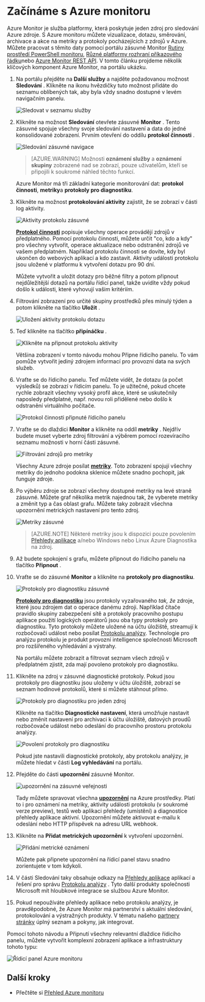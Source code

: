 <properties
    pageTitle="Začínáme s Azure Monitor | Microsoft Azure"
    description="Začínáte používat Azure Monitor můžete získat přehled o operaci prostředků a proveďte akce založen na data."
    authors="johnkemnetz"
    manager="rboucher"
    editor=""
    services="monitoring-and-diagnostics"
    documentationCenter="monitoring-and-diagnostics"/>

<tags
    ms.service="monitoring-and-diagnostics"
    ms.workload="na"
    ms.tgt_pltfrm="na"
    ms.devlang="na"
    ms.topic="article"
    ms.date="10/19/2016"
    ms.author="johnkem"/>

# <a name="get-started-with-azure-monitor"></a>Začínáme s Azure monitoru

Azure Monitor je služba platformy, která poskytuje jeden zdroj pro sledování Azure zdroje. S Azure monitoru můžete vizualizace, dotazu, směrování, archivace a akce na metriky a protokoly pocházejících z zdrojů v Azure. Můžete pracovat s těmito daty pomocí portálu zásuvné Monitor [Rutiny prostředí PowerShell monitoru](./insights-powershell-samples.md), [Různé platformy rozhraní příkazového řádku](insights-cli-samples.md)nebo [Azure Monitor REST API](https://msdn.microsoft.com/library/dn931943.aspx). V tomto článku projdeme několik klíčových komponent Azure Monitor, na portálu ukázku.

1. Na portálu přejděte na **Další služby** a najděte požadovanou možnost **Sledování** . Klikněte na ikonu hvězdičky tuto možnost přidáte do seznamu oblíbených tak, aby byla vždy snadno dostupné v levém navigačním panelu.

    ![Sledovat v seznamu služby](./media/monitoring-get-started/monitor-more-services.png)

2. Klikněte na možnost **Sledování** otevřete zásuvné **Monitor** . Tento zásuvné spojuje všechny svoje sledování nastavení a data do jedné konsolidované zobrazení. Prvním otevření do oddílu **protokol činnosti** .

    ![Sledování zásuvné navigace](./media/monitoring-get-started/monitor-blade-nav.png)

    > [AZURE.WARNING] Možnosti **oznámení služby** a **oznámení skupiny** zobrazené nad se zobrazí, pouze uživatelům, kteří se připojili k soukromé náhled těchto funkcí.

    Azure Monitor má tři základní kategorie monitorování dat: **protokol činnosti**, **metriky**a **protokoly pro diagnostiku**.

3. Klikněte na možnost **protokolování aktivity** zajistit, že se zobrazí v části log aktivity.

    ![Aktivity protokolu zásuvné](./media/monitoring-get-started/monitor-act-log-blade.png)

    [**Protokol činnosti**](./monitoring-overview-activity-logs.md) popisuje všechny operace provádějí zdrojů v předplatného. Pomocí protokolu činnosti, můžete určit "co, kdo a kdy" pro všechny vytvořit, operace aktualizace nebo odstranění zdrojů ve vašem předplatném. Například protokolu činnosti se dovíte, kdy byl ukončen do webových aplikací a kdo zastavit. Aktivity události protokolu jsou uložené v platformu k vytvoření dotazu pro 90 dní.
   
    Můžete vytvořit a uložit dotazy pro běžné filtry a potom připnout nejdůležitější dotazů na portálu řídicí panel, takže uvidíte vždy pokud došlo k události, které vyhovují vašim kritériím.

4. Filtrování zobrazení pro určité skupiny prostředků přes minulý týden a potom klikněte na tlačítko **Uložit** .

    ![Uložení aktivity protokolu dotazu](./media/monitoring-get-started/monitor-act-log-save.png)

5. Teď klikněte na tlačítko **připínáčku** .

    ![Klikněte na připnout protokolu aktivity](./media/monitoring-get-started/monitor-act-log-pin.png)

    Většina zobrazení v tomto návodu mohou Připne řídicího panelu. To vám pomůže vytvořit jediný zdrojem informací pro provozní data na svých služeb. 

6. Vraťte se do řídicího panelu. Teď můžete vidět, že dotazu (a počet výsledků) se zobrazí v řídicím panelu. To je užitečné, pokud chcete rychle zobrazit všechny vysoký profil akce, které se uskutečnily naposledy předplatné, např. novou roli přidělené nebo došlo k odstranění virtuálního počítače.

    ![Protokol činnosti připnuté řídicího panelu](./media/monitoring-get-started/monitor-act-log-db.png)

7. Vraťte se do dlaždici **Monitor** a klikněte na oddíl **metriky** . Nejdřív budete muset vyberte zdroj filtrování a výběrem pomocí rozevíracího seznamu možnosti v horní části zásuvné.

    ![Filtrování zdrojů pro metriky](./media/monitoring-get-started/monitor-met-filter.png)

    Všechny Azure zdroje posílat [**metriky**](./monitoring-overview-metrics.md). Toto zobrazení spojují všechny metriky do jednoho podokna sklenice můžete snadno pochopit, jak funguje zdroje.

8. Po výběru zdroje se zobrazí všechny dostupné metriky na levé straně zásuvné. Můžete graf několika metrik najednou tak, že vyberete metriky a změnit typ a čas oblast grafu. Můžete taky zobrazit všechna upozornění metrických nastavení pro tento zdroj.

    ![Metriky zásuvné](./media/monitoring-get-started/monitor-metric-blade.png)

    > [AZURE.NOTE] Některé metriky jsou k dispozici pouze povolením [Přehledy aplikace](../application-insights/app-insights-overview.md) a/nebo Windows nebo Linux Azure Diagnostika na zdroj.

9. Až budete spokojení s grafu, můžete připnout do řídicího panelu na tlačítko **Připnout** .

10. Vraťte se do zásuvné **Monitor** a klikněte na **protokoly pro diagnostiku**.

    ![Protokoly pro diagnostiku zásuvné](./media/monitoring-get-started/monitor-diaglogs-blade.png)

    [**Protokoly pro diagnostiku**](monitoring-overview-of-diagnostic-logs.md) jsou protokoly vyzařovaného *tak, že* zdroje, které jsou zdrojem dat o operace danému zdroji. Například čítače pravidlo skupiny zabezpečení sítě a protokoly pracovního postupu aplikace použití logických operátorů jsou oba typy protokoly pro diagnostiku. Tyto protokoly můžete uložené na účtu úložiště, streamují k rozbočovači událost nebo posílat [Protokolu analýzy](../log-analytics/log-analytics-overview.md). Technologie pro analýzu protokolu je produkt provozní intelligence společnosti Microsoft pro rozšířeného vyhledávání a výstrahy.
   
    Na portálu můžete zobrazit a filtrovat seznam všech zdrojů v předplatném zjistit, zda mají povoleno protokoly pro diagnostiku.

11. Klikněte na zdroj v zásuvné diagnostické protokoly. Pokud jsou protokoly pro diagnostiku jsou uloženy v účtu úložiště, zobrazí se seznam hodinové protokolů, které si můžete stáhnout přímo.

    ![Protokoly pro diagnostiku pro jeden zdroj](./media/monitoring-get-started/monitor-diaglogs-detail.png)

    Klikněte na tlačítko **Diagnostické nastavení**, která umožňuje nastavit nebo změnit nastavení pro archivaci k účtu úložiště, datových proudů rozbočovače událost nebo odeslání do pracovního prostoru protokolu analýzy.

    ![Povolení protokoly pro diagnostiku](./media/monitoring-get-started/monitor-diaglogs-enable.png)

    Pokud jste nastavili diagnostické protokoly, aby protokolu analýzy, je můžete hledat v části **Log vyhledávání** na portálu.

12. Přejděte do části **upozornění** zásuvné Monitor.

    ![upozornění na zásuvné veřejnosti](./media/monitoring-get-started/monitor-alerts-nopp.png)

    Tady můžete spravovat všechna [**upozornění**](./monitoring-overview-alerts.md) na Azure prostředky. Platí to i pro oznámení na metriky, aktivity události protokolu (v soukromé verze preview), testů web aplikaci přehledy (umístění) a diagnostice přehledy aplikace aktivní. Upozornění můžete aktivovat e-mailu k odeslání nebo HTTP příspěvek na adresu URL webhook.
   
13. Klikněte na **Přidat metrických upozornění** k vytvoření upozornění.

    ![Přidání metrické oznámení](./media/monitoring-get-started/monitor-alerts-add.png)

    Můžete pak připnete upozornění na řídicí panel stavu snadno zorientujete v tom kdykoli.

14. V části Sledování taky obsahuje odkazy na [Přehledy aplikace](../application-insights/app-insights-overview.md) aplikací a řešení pro správu [Protokolu analýzy](../log-analytics/log-analytics-overview.md) . Tyto další produkty společnosti Microsoft mít hloubkové integrace se službou Azure Monitor.

15. Pokud nepoužíváte přehledy aplikace nebo protokolu analýzy, je pravděpodobné, že Azure Monitor má partnerství s aktuální sledování, protokolování a výstražných produkty. V tématu našeho [partnery stránky](./monitoring-partners.md) úplný seznam a pokyny, jak integrovat.

Pomocí tohoto návodu a Připnutí všechny relevantní dlaždice řídicího panelu, můžete vytvořit komplexní zobrazení aplikace a infrastruktury tohoto typu:

![Řídicí panel Azure monitoru](./media/monitoring-get-started/monitor-final-dash.png)

## <a name="next-steps"></a>Další kroky
- Přečtěte si [Přehled Azure monitoru](./monitoring-overview.md)

